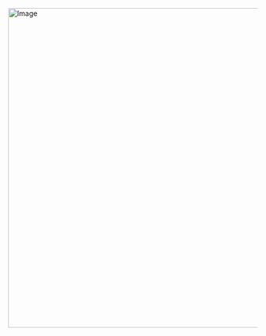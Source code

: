 <img width="1354" height="645" alt="Image" src="https://github.com/user-attachments/assets/57e44002-0452-409c-8775-27cb1071c82e" />
